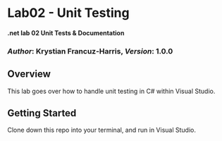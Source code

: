 # Lab02 - Unit Testing

#### .net lab 02 Unit Tests &amp; Documentation

### *Author*: Krystian Francuz-Harris, *Version*: 1.0.0

## Overview
This lab goes over how to handle unit testing in C# within Visual Studio.

## Getting Started
Clone down this repo into your terminal, and run in Visual Studio. 